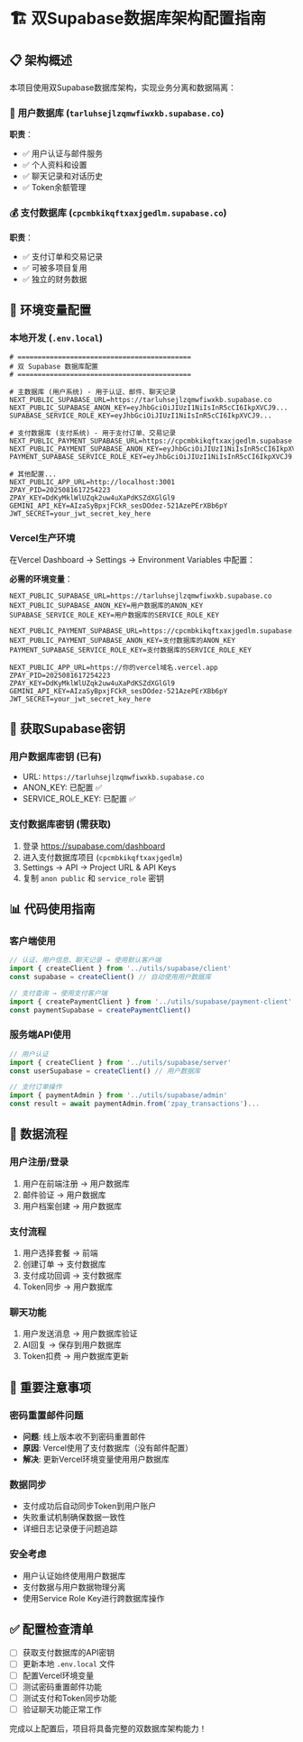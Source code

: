 # 🏗️ 双Supabase数据库架构配置指南

## 📋 **架构概述**

本项目使用双Supabase数据库架构，实现业务分离和数据隔离：

### 🔐 **用户数据库** (`tarluhsejlzqmwfiwxkb.supabase.co`)
**职责**：
- ✅ 用户认证与邮件服务
- ✅ 个人资料和设置 
- ✅ 聊天记录和对话历史
- ✅ Token余额管理

### 💰 **支付数据库** (`cpcmbkikqftxaxjgedlm.supabase.co`)
**职责**：
- ✅ 支付订单和交易记录
- ✅ 可被多项目复用
- ✅ 独立的财务数据

## 🔧 **环境变量配置**

### 本地开发 (`.env.local`)
```env
# ===========================================
# 双 Supabase 数据库配置  
# ===========================================

# 主数据库 (用户系统) - 用于认证、邮件、聊天记录
NEXT_PUBLIC_SUPABASE_URL=https://tarluhsejlzqmwfiwxkb.supabase.co
NEXT_PUBLIC_SUPABASE_ANON_KEY=eyJhbGciOiJIUzI1NiIsInR5cCI6IkpXVCJ9...
SUPABASE_SERVICE_ROLE_KEY=eyJhbGciOiJIUzI1NiIsInR5cCI6IkpXVCJ9...

# 支付数据库 (支付系统) - 用于支付订单、交易记录  
NEXT_PUBLIC_PAYMENT_SUPABASE_URL=https://cpcmbkikqftxaxjgedlm.supabase.co
NEXT_PUBLIC_PAYMENT_SUPABASE_ANON_KEY=eyJhbGciOiJIUzI1NiIsInR5cCI6IkpXVCJ9...
PAYMENT_SUPABASE_SERVICE_ROLE_KEY=eyJhbGciOiJIUzI1NiIsInR5cCI6IkpXVCJ9...

# 其他配置...
NEXT_PUBLIC_APP_URL=http://localhost:3001
ZPAY_PID=2025081617254223
ZPAY_KEY=DdKyMklWlUZqk2uw4uXaPdKSZdXGlGl9
GEMINI_API_KEY=AIzaSyBpxjFCkR_sesDOdez-521AzePErXBb6pY
JWT_SECRET=your_jwt_secret_key_here
```

### Vercel生产环境
在Vercel Dashboard → Settings → Environment Variables 中配置：

**必需的环境变量**：
```
NEXT_PUBLIC_SUPABASE_URL=https://tarluhsejlzqmwfiwxkb.supabase.co
NEXT_PUBLIC_SUPABASE_ANON_KEY=用户数据库的ANON_KEY
SUPABASE_SERVICE_ROLE_KEY=用户数据库的SERVICE_ROLE_KEY

NEXT_PUBLIC_PAYMENT_SUPABASE_URL=https://cpcmbkikqftxaxjgedlm.supabase.co  
NEXT_PUBLIC_PAYMENT_SUPABASE_ANON_KEY=支付数据库的ANON_KEY
PAYMENT_SUPABASE_SERVICE_ROLE_KEY=支付数据库的SERVICE_ROLE_KEY

NEXT_PUBLIC_APP_URL=https://你的vercel域名.vercel.app
ZPAY_PID=2025081617254223
ZPAY_KEY=DdKyMklWlUZqk2uw4uXaPdKSZdXGlGl9
GEMINI_API_KEY=AIzaSyBpxjFCkR_sesDOdez-521AzePErXBb6pY
JWT_SECRET=your_jwt_secret_key_here
```

## 🔑 **获取Supabase密钥**

### 用户数据库密钥 (已有)
- URL: `https://tarluhsejlzqmwfiwxkb.supabase.co`
- ANON_KEY: 已配置 ✅
- SERVICE_ROLE_KEY: 已配置 ✅

### 支付数据库密钥 (需获取)
1. 登录 https://supabase.com/dashboard
2. 进入支付数据库项目 (`cpcmbkikqftxaxjgedlm`)
3. Settings → API → Project URL & API Keys
4. 复制 `anon public` 和 `service_role` 密钥

## 📊 **代码使用指南**

### 客户端使用
```typescript
// 认证、用户信息、聊天记录 → 使用默认客户端
import { createClient } from '../utils/supabase/client'
const supabase = createClient() // 自动使用用户数据库

// 支付查询 → 使用支付客户端
import { createPaymentClient } from '../utils/supabase/payment-client'
const paymentSupabase = createPaymentClient()
```

### 服务端API使用
```typescript
// 用户认证
import { createClient } from '../utils/supabase/server'
const userSupabase = createClient() // 用户数据库

// 支付订单操作
import { paymentAdmin } from '../utils/supabase/admin'
const result = await paymentAdmin.from('zpay_transactions')...
```

## 🔄 **数据流程**

### 用户注册/登录
1. 用户在前端注册 → 用户数据库
2. 邮件验证 → 用户数据库  
3. 用户档案创建 → 用户数据库

### 支付流程
1. 用户选择套餐 → 前端
2. 创建订单 → 支付数据库  
3. 支付成功回调 → 支付数据库
4. Token同步 → 用户数据库

### 聊天功能
1. 用户发送消息 → 用户数据库验证
2. AI回复 → 保存到用户数据库
3. Token扣费 → 用户数据库更新

## 🚨 **重要注意事项**

### 密码重置邮件问题
- **问题**: 线上版本收不到密码重置邮件
- **原因**: Vercel使用了支付数据库（没有邮件配置）
- **解决**: 更新Vercel环境变量使用用户数据库

### 数据同步
- 支付成功后自动同步Token到用户账户
- 失败重试机制确保数据一致性
- 详细日志记录便于问题追踪

### 安全考虑
- 用户认证始终使用用户数据库
- 支付数据与用户数据物理分离
- 使用Service Role Key进行跨数据库操作

## ✅ **配置检查清单**

- [ ] 获取支付数据库的API密钥
- [ ] 更新本地 `.env.local` 文件
- [ ] 配置Vercel环境变量
- [ ] 测试密码重置邮件功能
- [ ] 测试支付和Token同步功能
- [ ] 验证聊天功能正常工作

完成以上配置后，项目将具备完整的双数据库架构能力！